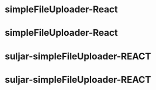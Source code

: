# simpleFileUploader-React
# simpleFileUploader-React
# suljar-simpleFileUploader-REACT
# suljar-simpleFileUploader-REACT

